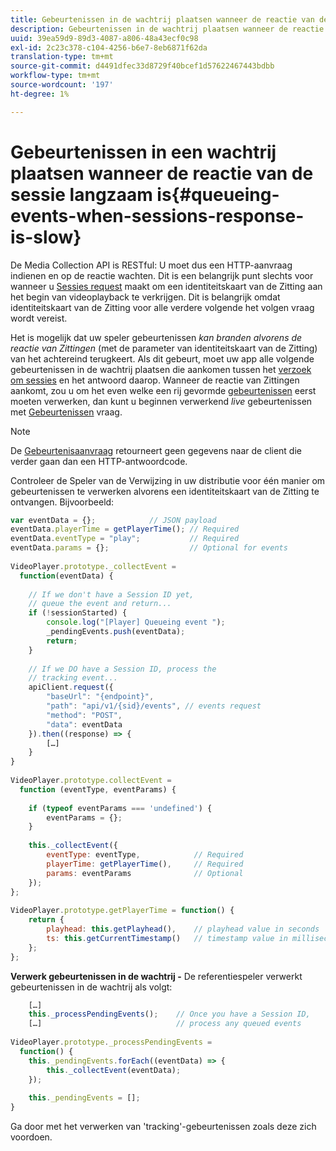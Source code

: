 ```yaml
---
title: Gebeurtenissen in de wachtrij plaatsen wanneer de reactie van de sessie traag is
description: Gebeurtenissen in de wachtrij plaatsen wanneer de reactie van de sessie traag is
uuid: 39ea59d9-89d3-4087-a806-48a43ecf0c98
exl-id: 2c23c378-c104-4256-b6e7-8eb6871f62da
translation-type: tm+mt
source-git-commit: d4491dfec33d8729f40bcef1d57622467443bdbb
workflow-type: tm+mt
source-wordcount: '197'
ht-degree: 1%

---
```


# Gebeurtenissen in een wachtrij plaatsen wanneer de reactie van de sessie langzaam is{#queueing-events-when-sessions-response-is-slow}

De Media Collection API is RESTful: U moet dus een HTTP-aanvraag indienen en op de reactie wachten. Dit is een belangrijk punt slechts voor wanneer u [Sessies request](/help/media-collection-api/mc-api-ref/mc-api-sessions-req.md) maakt om een identiteitskaart van de Zitting aan het begin van videoplayback te verkrijgen. Dit is belangrijk omdat identiteitskaart van de Zitting voor alle verdere volgende het volgen vraag wordt vereist.

Het is mogelijk dat uw speler gebeurtenissen _kan branden alvorens de reactie van Zittingen_ (met de parameter van identiteitskaart van de Zitting) van het achtereind terugkeert. Als dit gebeurt, moet uw app alle volgende gebeurtenissen in de wachtrij plaatsen die aankomen tussen het [verzoek om sessies](/help/media-collection-api/mc-api-ref/mc-api-sessions-req.md) en het antwoord daarop. Wanneer de reactie van Zittingen aankomt, zou u om het even welke een rij gevormde [gebeurtenissen](/help/media-collection-api/mc-api-ref/mc-api-events-req.md) eerst moeten verwerken, dan kunt u beginnen verwerkend _live_ gebeurtenissen met [Gebeurtenissen](/help/media-collection-api/mc-api-ref/mc-api-events-req.md) vraag.

>[!NOTE]
>
>De [Gebeurtenisaanvraag](/help/media-collection-api/mc-api-ref/mc-api-events-req.md) retourneert geen gegevens naar de client die verder gaan dan een HTTP-antwoordcode.

Controleer de Speler van de Verwijzing in uw distributie voor één manier om gebeurtenissen te verwerken alvorens een identiteitskaart van de Zitting te ontvangen. Bijvoorbeeld:

```js
var eventData = {};            // JSON payload 
eventData.playerTime = getPlayerTime(); // Required 
eventData.eventType = "play";           // Required 
eventData.params = {};                  // Optional for events 
 
VideoPlayer.prototype._collectEvent =  
  function(eventData) { 
 
    // If we don't have a Session ID yet,  
    // queue the event and return... 
    if (!sessionStarted) { 
        console.log("[Player] Queueing event "); 
        _pendingEvents.push(eventData); 
        return; 
    } 
 
    // If we DO have a Session ID, process the 
    // tracking event...     
    apiClient.request({ 
        "baseUrl": "{endpoint}", 
        "path": "api/v1/{sid}/events", // events request 
        "method": "POST", 
        "data": eventData 
    }).then((response) => {   
        […] 
    } 
} 
 
VideoPlayer.prototype.collectEvent =  
  function (eventType, eventParams) { 
         
    if (typeof eventParams === 'undefined') {   
        eventParams = {}; 
    } 
 
    this._collectEvent({                   
        eventType: eventType,            // Required 
        playerTime: getPlayerTime(),     // Required 
        params: eventParams              // Optional  
    });                                    
}; 
 
VideoPlayer.prototype.getPlayerTime = function() { 
    return { 
        playhead: this.getPlayhead(),    // playhead value in seconds 
        ts: this.getCurrentTimestamp()   // timestamp value in milliseconds 
    }; 
};
```

**Verwerk gebeurtenissen in de wachtrij -** De referentiespeler verwerkt gebeurtenissen in de wachtrij als volgt:

```js
    […] 
    this._processPendingEvents();    // Once you have a Session ID, 
    […]                              // process any queued events 
 
VideoPlayer.prototype._processPendingEvents =  
  function() { 
    this._pendingEvents.forEach((eventData) => { 
        this._collectEvent(eventData); 
    }); 
 
    this._pendingEvents = []; 
}
```

Ga door met het verwerken van &#39;tracking&#39;-gebeurtenissen zoals deze zich voordoen.
